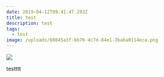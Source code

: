 ```yaml
---
date: 2019-04-12T09:41:47.293Z
title: test
description: test
tags:
  - test
image: /uploads/60845a3f-bb76-4c7d-84e1-3baba0114eca.png
---
```

![](/uploads/port.jpg)

testttt
